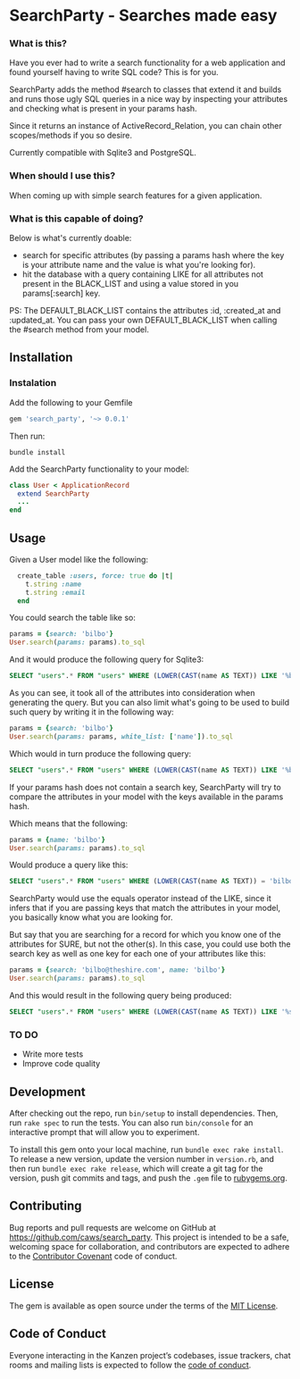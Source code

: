 # SearchParty - Searches made easy

### What is this?

Have you ever had to write a search functionality for a web application and found yourself
having to write SQL code? This is for you. 

SearchParty adds the method #search to classes that extend it and builds and runs those ugly SQL
queries in a nice way by inspecting your attributes and checking what is present in your params hash.

Since it returns an instance of ActiveRecord_Relation, you can chain other scopes/methods if you
so desire.   

Currently compatible with Sqlite3 and PostgreSQL.

### When should I use this?

When coming up with simple search features for a given application. 

### What is this capable of doing?

Below is what's currently doable:
  - search for specific attributes (by passing a params hash where the key is your attribute name and 
    the value is what you're looking for).
  - hit the database with a query containing LIKE for all attributes not present in the BLACK_LIST and using
    a value stored in you params[:search] key. 

PS: The DEFAULT_BLACK_LIST contains the attributes :id, :created_at and :updated_at. You can pass your own
    DEFAULT_BLACK_LIST when calling the #search method from your model.

## Installation

### Instalation

Add the following to your Gemfile

``` ruby
gem 'search_party', '~> 0.0.1'
```
Then run:

``` shell
bundle install
```

Add the SearchParty functionality to your model:

``` ruby
class User < ApplicationRecord
  extend SearchParty
  ...
end
```

## Usage

Given a User model like the following:

``` ruby
  create_table :users, force: true do |t|
    t.string :name
    t.string :email
  end
```

You could search the table like so:

``` ruby
params = {search: 'bilbo'}
User.search(params: params).to_sql
```

And it would produce the following query for Sqlite3:

``` sql
SELECT "users".* FROM "users" WHERE (LOWER(CAST(name AS TEXT)) LIKE '%bilbo%' OR LOWER(CAST(email AS TEXT)) LIKE '%bilbo%')
```

As you can see, it took all of the attributes into consideration when generating the
query. But you can also limit what's going to be used to build such query by writing it 
in the following way:

``` ruby
params = {search: 'bilbo'}
User.search(params: params, white_list: ['name']).to_sql
```

Which would in turn produce the following query:

``` sql
SELECT "users".* FROM "users" WHERE (LOWER(CAST(name AS TEXT)) LIKE '%bilbo%')
```

If your params hash does not contain a search key, SearchParty will try to compare
the attributes in your model with the keys available in the params hash.

Which means that the following:

``` ruby
params = {name: 'bilbo'}
User.search(params: params).to_sql
```

Would produce a query like this:
``` sql
SELECT "users".* FROM "users" WHERE (LOWER(CAST(name AS TEXT)) = 'bilbo')
```

SearchParty would use the equals operator instead of the LIKE, since it infers that
if you are passing keys that match the attributes in your model, you basically 
know what you are looking for.

But say that you are searching for a record for which you know one
of the attributes for SURE, but not the other(s). In this case, you could use both the search
key as well as one key for each one of your attributes like this:


``` ruby
params = {search: 'bilbo@theshire.com', name: 'bilbo'}
User.search(params: params).to_sql
```

And this would result in the following query being produced:

``` sql
SELECT "users".* FROM "users" WHERE (LOWER(CAST(name AS TEXT)) LIKE '%sugoi%' AND LOWER(CAST(name AS TEXT)) = 'bilbo' OR LOWER(CAST(email AS TEXT)) LIKE '%sugoi%' AND LOWER(CAST(name AS TEXT)) = 'bilbo')
```

### TO DO

- Write more tests
- Improve code quality 

## Development

After checking out the repo, run `bin/setup` to install dependencies. Then, run `rake spec` to run the tests. You can also run `bin/console` for an interactive prompt that will allow you to experiment.

To install this gem onto your local machine, run `bundle exec rake install`. To release a new version, update the version number in `version.rb`, and then run `bundle exec rake release`, which will create a git tag for the version, push git commits and tags, and push the `.gem` file to [rubygems.org](https://rubygems.org).

## Contributing

Bug reports and pull requests are welcome on GitHub at https://github.com/caws/search_party. This project is intended to be a safe, welcoming space for collaboration, and contributors are expected to adhere to the [Contributor Covenant](http://contributor-covenant.org) code of conduct.

## License

The gem is available as open source under the terms of the [MIT License](https://opensource.org/licenses/MIT).

## Code of Conduct

Everyone interacting in the Kanzen project’s codebases, issue trackers, chat rooms and mailing lists is expected to follow the [code of conduct](https://github.com/[USERNAME]/search_party/blob/master/CODE_OF_CONDUCT.md).
